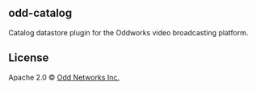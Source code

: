 ## odd-catalog

Catalog datastore plugin for the Oddworks video broadcasting platform.

License
-------
Apache 2.0 © [Odd Networks Inc.](http://oddnetworks.com)

